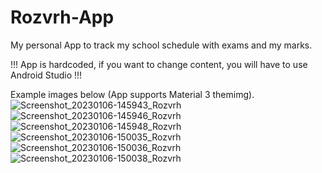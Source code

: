 # Rozvrh-App

My personal App to track my school schedule with exams and my marks.

!!! App is hardcoded, if you want to change content, you will have to use Android Studio !!!

Example images below (App supports Material 3 themimg).
![Screenshot_20230106-145943_Rozvrh](https://user-images.githubusercontent.com/26904790/211028395-2b7c5c33-ecc6-49de-b5fd-f576769dbe13.png)
![Screenshot_20230106-145946_Rozvrh](https://user-images.githubusercontent.com/26904790/211028399-025afc1a-e734-481e-b643-339754915f9f.png)
![Screenshot_20230106-145948_Rozvrh](https://user-images.githubusercontent.com/26904790/211028401-cc108c13-ef11-4558-a7b4-dad02c6eda3d.png)
![Screenshot_20230106-150035_Rozvrh](https://user-images.githubusercontent.com/26904790/211028402-1917668e-ef43-4142-839a-f9922cc2ca79.png)
![Screenshot_20230106-150036_Rozvrh](https://user-images.githubusercontent.com/26904790/211028403-94d45edc-435d-4863-bfff-e7cd8f933a1c.png)
![Screenshot_20230106-150038_Rozvrh](https://user-images.githubusercontent.com/26904790/211028404-e6ed07a2-304b-4cfa-b221-02d53e5241e1.png)
